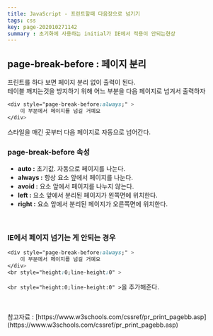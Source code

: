 ```yaml
---
title: JavaScript - 프린트할때 다음장으로 넘기기
tags: css
key: page-202010271142
summary : 초기화에 사용하는 initial가 IE에서 적용이 안되는현상
---
```


## page-break-before : 페이지 분리
프린트를 하다 보면 페이지 분리 없이 출력이 된다. <br/>
테이블 깨지는것을 방지하기 위해 어느 부분을 다음 페이지로 넘겨서 출력하자
<br/>


```css
<div style="page-break-before:always;" >
	이 부분에서 페이지를 넘길 거예요
</div>
```
스타일을 매긴 곳부터 다음 페이지로 자동으로 넘어간다.
<br/>

### page-break-before 속성
- <b>auto :</b>	초기값. 자동으로 페이지를 나눈다.
- <b>always :</b> 항상 요소 앞에서 페이지를 나눈다.
- <b>avoid :</b> 요소 앞에서 페이지를 나누지 않는다.
- <b>left :</b>	요소 앞에서 분리된 페이지가 왼쪽면에 위치한다.
- <b>right :</b> 요소 앞에서 분리된 페이지가 오른쪽면에 위치한다.
<br/>

### IE에서 페이지 넘기는 게 안되는 경우
```css
<div style="page-break-before:always;" >
	이 부분에서 페이지를 넘길 거예요
</div>
<br style="height:0;line-height:0" >
```

```<br style="height:0;line-height:0" >```을 추가해준다.

<br/>
<br/>
참고자료 : [https://www.w3schools.com/cssref/pr_print_pagebb.asp](https://www.w3schools.com/cssref/pr_print_pagebb.asp)
<br/><br/><br/><br/>
